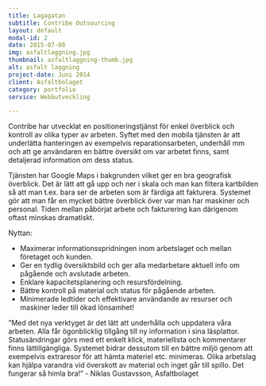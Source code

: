 ```yaml
---
title: Lagagatan
subtitle: Contribe Outsourcing
layout: default
modal-id: 2
date: 2015-07-08
img: asfaltlaggning.jpg
thumbnail: asfaltlaggning-thumb.jpg
alt: asfalt laggning
project-date: Juni 2014
client: Asfaltbolaget
category: portfolio
service: Webbutveckling

---
```


Contribe har utvecklat en positioneringstjänst för enkel överblick och kontroll av olika typer av arbeten. Syftet med den mobila tjänsten är att underlätta hanteringen av exempelvis reparationsarbeten, underhåll mm och att ge användaren en bättre översikt om var arbetet finns, samt detaljerad information om dess status.

Tjänsten har Google Maps i bakgrunden vilket ger en bra geografisk överblick. Det är lätt att gå upp och ner i skala och man kan filtera kartbilden så att man t.ex. bara ser de arbeten som är färdiga att fakturera. Systemet gör att man får en mycket bättre överblick över var man har maskiner och personal. Tiden mellan påbörjat arbete och fakturering kan därigenom oftast minskas dramatiskt.

Nyttan:

<ul class="text-left">
	<li>Maximerar informationsspridningen inom arbetslaget och mellan företaget och kunden.</li>
	<li>Ger en tydlig översiktsbild och ger alla medarbetare aktuell info om pågående och avslutade arbeten.</li>
	<li>Enklare kapacitetsplanering och resursfördelning.</li><li>Bättre kontroll på material och status för pågående arbeten.</li>
	<li>Minimerade ledtider och effektivare användande av resurser och maskiner leder till ökad lönsamhet!</li>
</ul>

”Med det nya verktyget är det lätt att underhålla och uppdatera våra arbeten. Alla får ögonblicklig tillgång till ny information i sina läsplattor. Statusändringar görs med ett enkelt klick, materiellista och kommentarer finns lättillgängliga. Systemet bidrar dessutom till en bättre miljö genom att exempelvis extraresor för att hämta materiel etc. minimeras. Olika arbetslag kan hjälpa varandra vid överskott av material och inget går till spillo. Det fungerar så himla bra!” - Niklas Gustavsson, Asfaltbolaget
